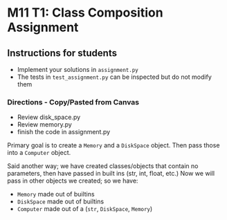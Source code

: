 # M11 T1: Class Composition Assignment

## Instructions for students

- Implement your solutions in `assignment.py`
- The tests in `test_assignment.py` can be inspected but do not modify them

### Directions - Copy/Pasted from Canvas

* Review disk_space.py
* Review memory.py
* finish the code in assignment.py

Primary goal is to create a `Memory` and a `DiskSpace` object. Then pass those into a `Computer` object.

Said another way; we have created classes/objects that contain no parameters, then have passed in built ins (str, int, float, etc.)
Now we will pass in other objects we created; so we have:
- `Memory` made out of builtins
- `DiskSpace` made out of builtins
- `Computer` made out of a (`str`, `DiskSpace`, `Memory`)